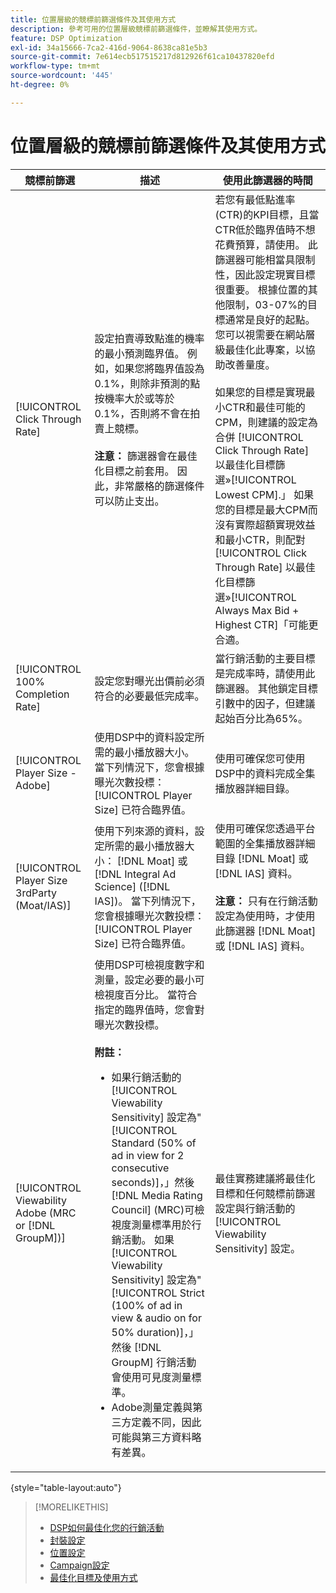 ```yaml
---
title: 位置層級的競標前篩選條件及其使用方式
description: 參考可用的位置層級競標前篩選條件，並瞭解其使用方式。
feature: DSP Optimization
exl-id: 34a15666-7ca2-416d-9064-8638ca81e5b3
source-git-commit: 7e614ecb517515217d812926f61ca10437820efd
workflow-type: tm+mt
source-wordcount: '445'
ht-degree: 0%

---
```


# 位置層級的競標前篩選條件及其使用方式

| 競標前篩選 | 描述 | 使用此篩選器的時間 |
| ---------------| ----------- | ---------------------- |
| [!UICONTROL Click Through Rate] | 設定拍賣導致點進的機率的最小預測臨界值。 例如，如果您將臨界值設為0.1%，則除非預測的點按機率大於或等於0.1%，否則將不會在拍賣上競標。<br><br><b>注意：</b> 篩選器會在最佳化目標之前套用。 因此，非常嚴格的篩選條件可以防止支出。 | 若您有最低點進率(CTR)的KPI目標，且當CTR低於臨界值時不想花費預算，請使用。 此篩選器可能相當具限制性，因此設定現實目標很重要。 根據位置的其他限制，03-07%的目標通常是良好的起點。 您可以視需要在網站層級最佳化此專案，以協助改善量度。<br><br>如果您的目標是實現最小CTR和最佳可能的CPM，則建議的設定為合併 [!UICONTROL Click Through Rate] 以最佳化目標篩選»[!UICONTROL Lowest CPM].」 如果您的目標是最大CPM而沒有實際超額實現效益和最小CTR，則配對 [!UICONTROL Click Through Rate] 以最佳化目標篩選»[!UICONTROL Always Max Bid + Highest CTR]「可能更合適。 |
| [!UICONTROL 100% Completion Rate] | 設定您對曝光出價前必須符合的必要最低完成率。 | 當行銷活動的主要目標是完成率時，請使用此篩選器。 其他鎖定目標引數中的因子，但建議起始百分比為65%。 |
| [!UICONTROL Player Size - Adobe] | 使用DSP中的資料設定所需的最小播放器大小。 當下列情況下，您會根據曝光次數投標： [!UICONTROL Player Size] 已符合臨界值。 | 使用可確保您可使用DSP中的資料完成全集播放器詳細目錄。 |
| [!UICONTROL Player Size 3rdParty (Moat/IAS)] | 使用下列來源的資料，設定所需的最小播放器大小： [!DNL Moat] 或 [!DNL Integral Ad Science] ([!DNL IAS])。 當下列情況下，您會根據曝光次數投標： [!UICONTROL Player Size] 已符合臨界值。 | 使用可確保您透過平台範圍的全集播放器詳細目錄 [!DNL Moat] 或 [!DNL IAS] 資料。<br><br><b>注意：</b> 只有在行銷活動設定為使用時，才使用此篩選器 [!DNL Moat] 或 [!DNL IAS] 資料。 |
| [!UICONTROL Viewability Adobe (MRC or [!DNL GroupM])] | 使用DSP可檢視度數字和測量，設定必要的最小可檢視度百分比。 當符合指定的臨界值時，您會對曝光次數投標。<br><br><b>附註：</b><ul><li>如果行銷活動的 [!UICONTROL Viewability Sensitivity] 設定為&quot;[!UICONTROL Standard (50% of ad in view for 2 consecutive seconds)]，」然後 [!DNL Media Rating Council] (MRC)可檢視度測量標準用於行銷活動。 如果 [!UICONTROL Viewability Sensitivity] 設定為&quot;[!UICONTROL Strict (100% of ad in view & audio on for 50% duration)]，」然後 [!DNL GroupM] 行銷活動會使用可見度測量標準。</li><li>Adobe測量定義與第三方定義不同，因此可能與第三方資料略有差異。</li></ul> | 最佳實務建議將最佳化目標和任何競標前篩選設定與行銷活動的 [!UICONTROL Viewability Sensitivity] 設定。 |

{style="table-layout:auto"}

>[!MORELIKETHIS]
>
>* [DSP如何最佳化您的行銷活動](optimization-how-dsp-optimizes-campaigns.md)
>* [封裝設定](/help/dsp/campaign-management/packages/package-settings.md)
>* [位置設定](/help/dsp/campaign-management/placements/placement-settings.md)
>* [Campaign設定](/help/dsp/campaign-management/campaigns/campaign-settings.md)
>* [最佳化目標及使用方式](optimization-goals.md)

